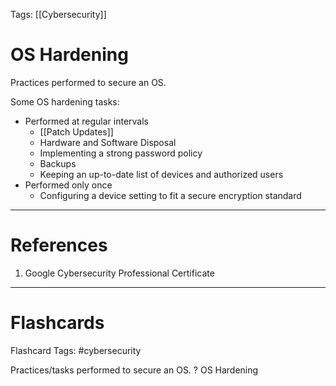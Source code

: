 Tags: [[Cybersecurity]]
# OS Hardening

Practices performed to secure an OS.

Some OS hardening tasks:
- Performed at regular intervals
	- [[Patch Updates]]
	- Hardware and Software Disposal
	- Implementing a strong password policy
	- Backups
	- Keeping an up-to-date list of devices and authorized users
- Performed only once
	- Configuring a device setting to fit a secure encryption standard

---
# References

1. Google Cybersecurity Professional Certificate

---
# Flashcards

Flashcard Tags: #cybersecurity 

Practices/tasks performed to secure an OS.
?
OS Hardening